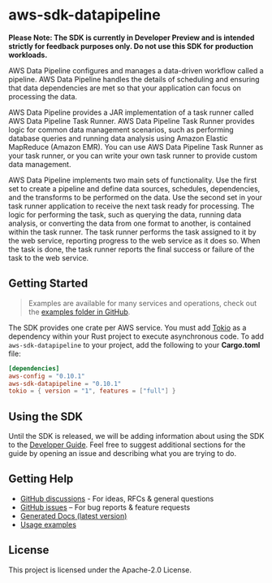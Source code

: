 # aws-sdk-datapipeline

**Please Note: The SDK is currently in Developer Preview and is intended strictly for
feedback purposes only. Do not use this SDK for production workloads.**

AWS Data Pipeline configures and manages a data-driven workflow called a pipeline. AWS Data Pipeline handles the details of scheduling and ensuring that data dependencies are met so that your application can focus on processing the data.

AWS Data Pipeline provides a JAR implementation of a task runner called AWS Data Pipeline Task Runner. AWS Data Pipeline Task Runner provides logic for common data management scenarios, such as performing database queries and running data analysis using Amazon Elastic MapReduce (Amazon EMR). You can use AWS Data Pipeline Task Runner as your task runner, or you can write your own task runner to provide custom data management.

AWS Data Pipeline implements two main sets of functionality. Use the first set to create a pipeline and define data sources, schedules, dependencies, and the transforms to be performed on the data. Use the second set in your task runner application to receive the next task ready for processing. The logic for performing the task, such as querying the data, running data analysis, or converting the data from one format to another, is contained within the task runner. The task runner performs the task assigned to it by the web service, reporting progress to the web service as it does so. When the task is done, the task runner reports the final success or failure of the task to the web service.

## Getting Started

> Examples are available for many services and operations, check out the
> [examples folder in GitHub](https://github.com/awslabs/aws-sdk-rust/tree/main/examples).

The SDK provides one crate per AWS service. You must add [Tokio](https://crates.io/crates/tokio)
as a dependency within your Rust project to execute asynchronous code. To add `aws-sdk-datapipeline` to
your project, add the following to your **Cargo.toml** file:

```toml
[dependencies]
aws-config = "0.10.1"
aws-sdk-datapipeline = "0.10.1"
tokio = { version = "1", features = ["full"] }
```

## Using the SDK

Until the SDK is released, we will be adding information about using the SDK to the
[Developer Guide](https://docs.aws.amazon.com/sdk-for-rust/latest/dg/welcome.html). Feel free to suggest
additional sections for the guide by opening an issue and describing what you are trying to do.

## Getting Help

* [GitHub discussions](https://github.com/awslabs/aws-sdk-rust/discussions) - For ideas, RFCs & general questions
* [GitHub issues](https://github.com/awslabs/aws-sdk-rust/issues/new/choose) – For bug reports & feature requests
* [Generated Docs (latest version)](https://awslabs.github.io/aws-sdk-rust/)
* [Usage examples](https://github.com/awslabs/aws-sdk-rust/tree/main/examples)

## License

This project is licensed under the Apache-2.0 License.

